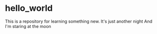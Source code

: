 # hello_world
This is a repository for learning something new.
It's just another night
And I'm staring at the moon
